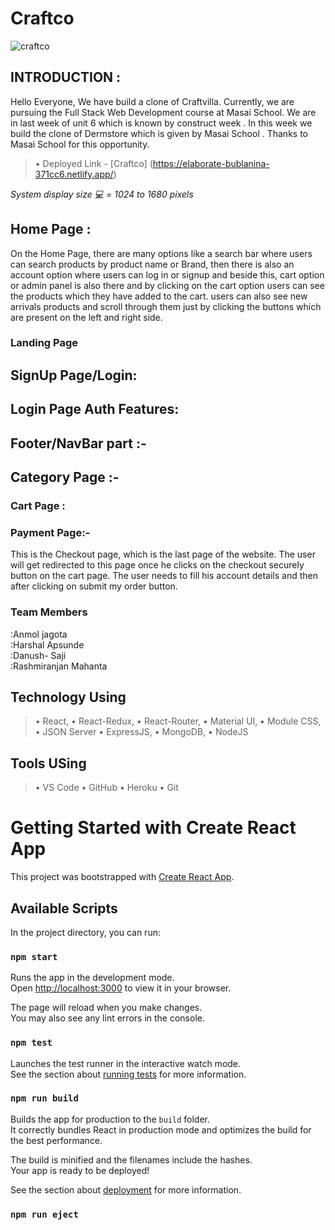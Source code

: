 # Craftco
![craftco](https://user-images.githubusercontent.com/107473816/214042266-781ed542-2b22-4a19-8585-55f471bc2173.jpg)

## INTRODUCTION :

Hello Everyone, We have build a clone of Craftvilla. Currently, we are pursuing the Full Stack Web Development course at Masai School. We are in last week of unit 6 which is known by construct week . In this week we build the clone of Dermstore which is given by Masai School . Thanks to Masai School for this opportunity.
<br>



> • Deployed Link - [Craftco] (https://elaborate-bublanina-371cc6.netlify.app/)


*System display size 💻 = 1024 to 1680 pixels*
<br>



## Home Page :

On the Home Page, there are many options like a search bar where users can search products by product name or Brand, then there is also an account option where users can log in or signup and beside this, cart option or admin panel is also there and by clicking on the cart option users can see the products which they have added to the cart.
users can also see new arrivals products and scroll through them just by clicking the buttons which are present on the left and right side.

### Landing Page


## SignUp Page/Login:


## Login Page Auth Features:


## Footer/NavBar part :-



## Category Page  :-




### Cart Page :



### Payment Page:-


This is the Checkout page, which is the last page of the website. The user will get redirected to this page once he clicks on the checkout securely button on the cart page. The user needs to fill his account details and then after clicking on submit my order button.


### Team Members
:Anmol jagota<br>
:Harshal Apsunde<br>
:Danush- Saji<br>
:Rashmiranjan Mahanta<br>




## Technology Using
> • React,
> • React-Redux,
> • React-Router,
> • Material UI,
> • Module CSS,
> • JSON Server
> • ExpressJS,
> • MongoDB,
> • NodeJS

## Tools USing
> • VS Code
> • GitHub
> • Heroku
> • Git


# Getting Started with Create React App

This project was bootstrapped with [Create React App](https://github.com/facebook/create-react-app).

## Available Scripts

In the project directory, you can run:

### `npm start`

Runs the app in the development mode.\
Open [http://localhost:3000](http://localhost:3000) to view it in your browser.

The page will reload when you make changes.\
You may also see any lint errors in the console.

### `npm test`

Launches the test runner in the interactive watch mode.\
See the section about [running tests](https://facebook.github.io/create-react-app/docs/running-tests) for more information.

### `npm run build`

Builds the app for production to the `build` folder.\
It correctly bundles React in production mode and optimizes the build for the best performance.

The build is minified and the filenames include the hashes.\
Your app is ready to be deployed!

See the section about [deployment](https://facebook.github.io/create-react-app/docs/deployment) for more information.

### `npm run eject`


